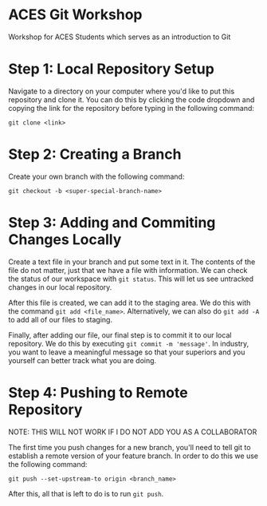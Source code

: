 # ACES Git Workshop
Workshop for ACES Students which serves as an introduction to Git

# Step 1: Local Repository Setup

Navigate to a directory on your computer where you'd like to put this repository and clone it. You can do this by clicking the code dropdown and copying the link for the repository before typing in the following command: 

`git clone <link>`

# Step 2: Creating a Branch

Create your own branch with the following command:

`git checkout -b <super-special-branch-name>`

# Step 3: Adding and Commiting Changes Locally

Create a text file in your branch and put some text in it. The contents of the file do not matter, just that we have a file with information. We can check the status of our workspace with `git status`. This will let us see untracked changes in our local repository.

After this file is created, we can add it to the staging area. We do this with the command `git add <file_name>`. Alternatively, we can also do `git add -A` to add all of our files to staging.

Finally, after adding our file, our final step is to commit it to our local repository. We do this by executing `git commit -m 'message'`. In industry, you want to leave a meaningful message so that your superiors and you yourself can better track what you are doing.

# Step 4: Pushing to Remote Repository

NOTE: THIS WILL NOT WORK IF I DO NOT ADD YOU AS A COLLABORATOR

The first time you push changes for a new branch, you'll need to tell git to establish a remote version of your feature branch. In order to do this we use the following command:

`git push --set-upstream-to origin <branch_name>`

After this, all that is left to do is to run `git push`.



